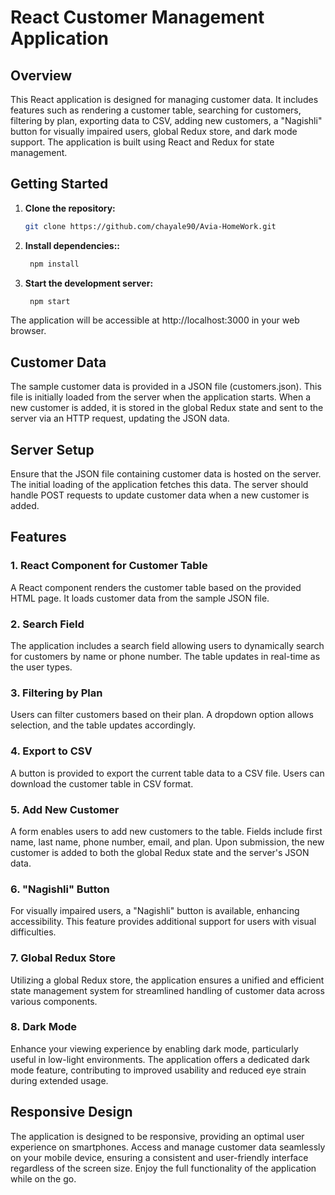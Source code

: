 # React Customer Management Application

## Overview

This React application is designed for managing customer data. It includes features such as rendering a customer table, searching for customers, filtering by plan, exporting data to CSV, adding new customers, a "Nagishli" button for visually impaired users, global Redux store, and dark mode support. The application is built using React and Redux for state management.

## Getting Started

1. **Clone the repository:**

   ```bash
   git clone https://github.com/chayale90/Avia-HomeWork.git


2. **Install dependencies::**

   ```bash
    npm install

3. **Start the development server:**

   ```bash
    npm start

The application will be accessible at http://localhost:3000 in your web browser.

## Customer Data
The sample customer data is provided in a JSON file (customers.json).
This file is initially loaded from the server when the application starts.
When a new customer is added, it is stored in the global Redux state and sent to the server via an HTTP request, updating the JSON data.

## Server Setup
Ensure that the JSON file containing customer data is hosted on the server. The initial loading of the application fetches this data. The server should handle POST requests to update customer data when a new customer is added.

## Features
### 1. React Component for Customer Table
A React component renders the customer table based on the provided HTML page. It loads customer data from the sample JSON file.

### 2. Search Field
The application includes a search field allowing users to dynamically search for customers by name or phone number.
The table updates in real-time as the user types.

### 3. Filtering by Plan
Users can filter customers based on their plan.
A dropdown option allows selection, and the table updates accordingly.

### 4. Export to CSV
A button is provided to export the current table data to a CSV file. Users can download the customer table in CSV format.

### 5. Add New Customer
A form enables users to add new customers to the table. Fields include first name, last name, phone number, email, and plan. Upon submission, the new customer is added to both the global Redux state and the server's JSON data.

###  6. "Nagishli" Button
For visually impaired users, a "Nagishli" button is available, enhancing accessibility.
This feature provides additional support for users with visual difficulties.

###  7. Global Redux Store
Utilizing a global Redux store, the application ensures a unified and efficient state management system for streamlined handling of customer data across various components.

### 8. Dark Mode
Enhance your viewing experience by enabling dark mode, particularly useful in low-light environments.
The application offers a dedicated dark mode feature, contributing to improved usability and reduced eye strain during extended usage.

## Responsive Design
The application is designed to be responsive, providing an optimal user experience on smartphones.
Access and manage customer data seamlessly on your mobile device, ensuring a consistent and user-friendly interface regardless of the screen size.
Enjoy the full functionality of the application while on the go.

